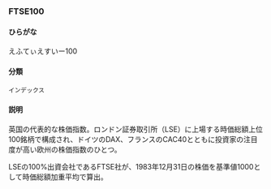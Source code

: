 <div style="display:none;">

## [あ行](securities-terms?id=あ行)
## [か行](securities-terms?id=か行)
## [さ行](securities-terms?id=さ行)
## [た行](securities-terms?id=た行)
## [な行](securities-terms?id=な行)
## [は行](securities-terms?id=は行)
## [ま行](securities-terms?id=ま行)
## [や行](securities-terms?id=や行)
## [ら行](securities-terms?id=ら行)
## [わ行](securities-terms?id=わ行)
## [英数字・記号](securities-terms?id=英数字・記号)

</div>

### FTSE100

#### ひらがな

えふてぃえすいー100

#### 分類

`インデックス`

#### 説明

英国の代表的な株価指数。ロンドン証券取引所（LSE）に上場する時価総額上位100銘柄で構成され、ドイツのDAX、フランスのCAC40とともに投資家の注目度が高い欧州の株価指数のひとつ。
 
LSEの100%出資会社であるFTSE社が、1983年12月31日の株価を基準値1000として時価総額加重平均で算出。

